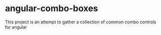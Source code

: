 angular-combo-boxes
===================

This project is an attempt to gather a collection of common combo controls for angular
